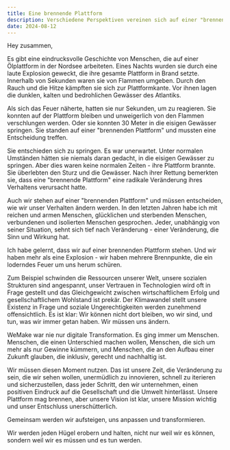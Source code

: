 ```yaml
---
title: Eine brennende Plattform
description: Verschiedene Perspektiven vereinen sich auf einer "brennenden Plattform", die uns zwingt, unser Verhalten zu ändern. Veränderung ist notwendig, um eine inklusive, gerechte und nachhaltige Zukunft zu schaffen.
date: 2024-08-12
---
```


Hey zusammen,

Es gibt eine eindrucksvolle Geschichte von Menschen, die auf einer Ölplattform in der Nordsee arbeiteten. Eines Nachts wurden sie durch eine laute Explosion geweckt, die ihre gesamte Plattform in Brand setzte. Innerhalb von Sekunden waren sie von Flammen umgeben. Durch den Rauch und die Hitze kämpften sie sich zur Plattformkante. Vor ihnen lagen die dunklen, kalten und bedrohlichen Gewässer des Atlantiks.

Als sich das Feuer näherte, hatten sie nur Sekunden, um zu reagieren. Sie konnten auf der Plattform bleiben und unweigerlich von den Flammen verschlungen werden. Oder sie konnten 30 Meter in die eisigen Gewässer springen. Sie standen auf einer "brennenden Plattform" und mussten eine Entscheidung treffen.

Sie entschieden sich zu springen. Es war unerwartet. Unter normalen Umständen hätten sie niemals daran gedacht, in die eisigen Gewässer zu springen. Aber dies waren keine normalen Zeiten - ihre Plattform brannte. Sie überlebten den Sturz und die Gewässer. Nach ihrer Rettung bemerkten sie, dass eine "brennende Plattform" eine radikale Veränderung ihres Verhaltens verursacht hatte.

Auch wir stehen auf einer "brennenden Plattform" und müssen entscheiden, wie wir unser Verhalten ändern werden. In den letzten Jahren habe ich mit reichen und armen Menschen, glücklichen und sterbenden Menschen, verbundenen und isolierten Menschen gesprochen. Jeder, unabhängig von seiner Situation, sehnt sich tief nach Veränderung - einer Veränderung, die Sinn und Wirkung hat.

Ich habe gelernt, dass wir auf einer brennenden Plattform stehen.
Und wir haben mehr als eine Explosion - wir haben mehrere Brennpunkte, die ein loderndes Feuer um uns herum schüren.

Zum Beispiel schwinden die Ressourcen unserer Welt, unsere sozialen Strukturen sind angespannt, unser Vertrauen in Technologien wird oft in Frage gestellt und das Gleichgewicht zwischen wirtschaftlichem Erfolg und gesellschaftlichem Wohlstand ist prekär. Der Klimawandel stellt unsere Existenz in Frage und soziale Ungerechtigkeiten werden zunehmend offensichtlich. Es ist klar: Wir können nicht dort bleiben, wo wir sind, und tun, was wir immer getan haben.
Wir müssen uns ändern.

WeMake war nie nur digitale Transformation. Es ging immer um Menschen. Menschen, die einen Unterschied machen wollen, Menschen, die sich um mehr als nur Gewinne kümmern, und Menschen, die an den Aufbau einer Zukunft glauben, die inklusiv, gerecht und nachhaltig ist.

Wir müssen diesen Moment nutzen. Das ist unsere Zeit, die Veränderung zu sein, die wir sehen wollen, unermüdlich zu innovieren, schnell zu iterieren und sicherzustellen, dass jeder Schritt, den wir unternehmen, einen positiven Eindruck auf die Gesellschaft und die Umwelt hinterlässt.
Unsere Plattform mag brennen, aber unsere Vision ist klar, unsere Mission wichtig und unser Entschluss unerschütterlich.

Gemeinsam werden wir aufsteigen, uns anpassen und transformieren.

Wir werden jeden Hügel erobern und halten, nicht nur weil wir es können, sondern weil wir es müssen und es tun werden.
